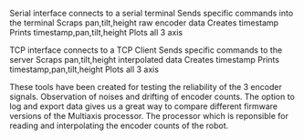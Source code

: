 Serial interface connects to a serial terminal
Sends specific commands into the terminal
Scraps pan,tilt,height raw encoder data 
Creates timestamp
Prints timestamp,pan,tilt,height
Plots all 3 axis

TCP interface connects to a TCP Client 
Sends specific commands to the server
Scraps pan,tilt,height interpolated data
Creates timestamp
Prints timestamp,pan,tilt,height
Plots all 3 axis


These tools have been created for testing the reliability of the 3 encoder signals. Observation of noises and drifting of encoder counts.
The option to log and export data gives us a great way to compare different firmware versions of the Multiaxis processor. The 
processor which is reponsible for reading and interpolating the encoder counts of the robot.
